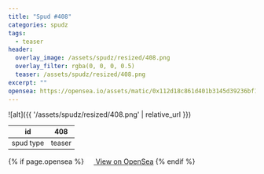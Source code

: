 ```yaml
---
title: "Spud #408"
categories: spudz
tags:
  - teaser
header:
  overlay_image: /assets/spudz/resized/408.png
  overlay_filter: rgba(0, 0, 0, 0.5)
  teaser: /assets/spudz/resized/408.png
excerpt: ""
opensea: https://opensea.io/assets/matic/0x112d18c861d401b3145d39236bf149f01e18beed/408
---
```

![alt]({{ '/assets/spudz/resized/408.png' | relative_url }})

| id | 408 |
|-|-|
| spud type | teaser |

{% if page.opensea %}
<a href="{{page.opensea}}" class="btn btn--info" onclick="window.open(this.href, '_blank'); return false;"><img src="/assets/images/opensea.svg" width="16px"><span>  View on OpenSea</span></a>
{% endif %}

